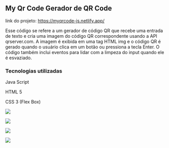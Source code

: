 ## My Qr Code Gerador de QR Code

link do projeto: https://myqrcode-js.netlify.app/

Esse código se refere a um gerador de código QR que recebe uma entrada de texto e cria uma imagem do código QR correspondente usando a API qrserver.com. A imagem é exibida em uma tag HTML img e o código QR é gerado quando o usuário clica em um botão ou pressiona a tecla Enter. O código também inclui eventos para lidar com a limpeza do input quando ele é esvaziado.

### Tecnologias utilizadas

Java Script

HTML 5

CSS 3 (Flex Box)

![](https://i.postimg.cc/TYcQ8Tc8/tela1.jpg)



![](https://i.postimg.cc/135BsbW8/tela-2.jpg)


![](https://i.postimg.cc/y8QPdn5v/tela-3.jpg)


![](https://i.postimg.cc/mDpGBhFt/my-qr-code-gif.gif)
